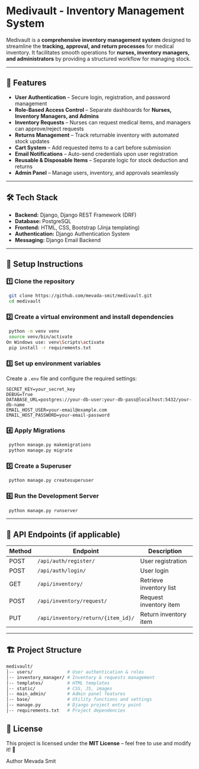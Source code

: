 # **Medivault - Inventory Management System**

Medivault is a **comprehensive inventory management system** designed to streamline the **tracking, approval, and return processes** for medical inventory. 
It facilitates smooth operations for **nurses, inventory managers, and administrators** by providing a structured workflow for managing stock.

---

## 🚀 **Features**

- **User Authentication** – Secure login, registration, and password management
- **Role-Based Access Control** – Separate dashboards for **Nurses, Inventory Managers, and Admins**
- **Inventory Requests** – Nurses can request medical items, and managers can approve/reject requests
- **Returns Management** – Track returnable inventory with automated stock updates
- **Cart System** – Add requested items to a cart before submission
- **Email Notifications** – Auto-send credentials upon user registration
- **Reusable & Disposable Items** – Separate logic for stock deduction and returns
- **Admin Panel** – Manage users, inventory, and approvals seamlessly  

---

## 🛠️ **Tech Stack**

- **Backend:** Django, Django REST Framework (DRF)
- **Database:** PostgreSQL
- **Frontend:** HTML, CSS, Bootstrap (Jinja templating)
- **Authentication:** Django Authentication System
- **Messaging:** Django Email Backend

---

## 📌 **Setup Instructions**

### **1️⃣ Clone the repository**
```bash
 git clone https://github.com/mevada-smit/medivault.git
 cd medivault
```

### **2️⃣ Create a virtual environment and install dependencies**
```bash
 python -m venv venv
 source venv/bin/activate
On Windows use: venv\Scripts\activate
 pip install -r requirements.txt
```

### **3️⃣ Set up environment variables**
Create a `.env` file and configure the required settings:
```env
SECRET_KEY=your_secret_key
DEBUG=True
DATABASE_URL=postgres://your-db-user:your-db-pass@localhost:5432/your-db-name
EMAIL_HOST_USER=your-email@example.com
EMAIL_HOST_PASSWORD=your-email-password
```

### **4️⃣ Apply Migrations**
```bash
 python manage.py makemigrations
 python manage.py migrate
```

### **5️⃣ Create a Superuser**
```bash
 python manage.py createsuperuser
```

### **6️⃣ Run the Development Server**
```bash
 python manage.py runserver
```

---

## 📜 **API Endpoints (if applicable)**
| Method | Endpoint | Description |
|--------|----------|-------------|
| POST | `/api/auth/register/` | User registration |
| POST | `/api/auth/login/` | User login |
| GET | `/api/inventory/` | Retrieve inventory list |
| POST | `/api/inventory/request/` | Request inventory item |
| PUT | `/api/inventory/return/{item_id}/` | Return inventory item |

---

## 🏗️ **Project Structure**
```bash
medivault/
│-- users/             # User authentication & roles
│-- inventory_manager/ # Inventory & requests management
│-- templates/         # HTML templates
│-- static/            # CSS, JS, images
│-- main_admin/        # Admin panel features
│-- base/              # Utility functions and settings
│-- manage.py          # Django project entry point
│-- requirements.txt   # Project dependencies
```

## 📝 **License**
This project is licensed under the **MIT License** – feel free to use and modify it! 🎉

Author 
Mevada Smit
